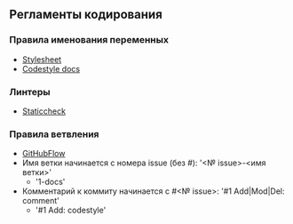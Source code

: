 ## Регламенты кодирования

### Правила именования переменных
* [Stylesheet](https://github.com/uber-go/guide/blob/master/style.md)
* [Codestyle docs](https://go.dev/doc/effective_go)

### Линтеры
* [Staticcheck](https://staticcheck.io/docs/)

### Правила ветвления
* [GitHubFlow](https://docs.github.com/en/get-started/quickstart/github-flow)
* Имя ветки начинается с номера issue (без #): '<№ issue>-<имя ветки>'
  * '1-docs' 
* Комментарий к коммиту начинается с #<№ issue>: '#1 Add|Mod|Del: comment'
  * '#1 Add: codestyle'
